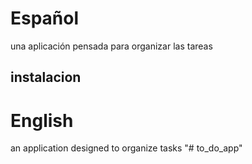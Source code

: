 # Español

una aplicación pensada para organizar las tareas

## instalacion 

# English

an application designed to organize tasks
"# to_do_app" 
